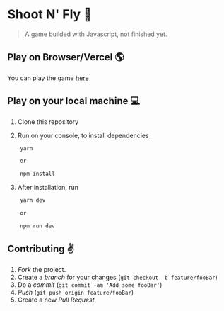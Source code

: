 # Shoot N' Fly :rocket:

> A game builded with Javascript, not finished yet.

## Play on Browser/Vercel :earth_americas:

You can play the game [here](https://shoot-n-fly.vercel.app/)

## Play on your local machine :computer:

1. Clone this repository

2. Run on your console, to install dependencies

```sh
    yarn

    or

    npm install
```

3. After installation, run

```sh
    yarn dev

    or

    npm run dev
```

## Contributing :v:

1. _Fork_ the project.
2. Create a _branch_ for your changes (`git checkout -b feature/fooBar`)
3. Do a _commit_ (`git commit -am 'Add some fooBar'`)
4. _Push_ (`git push origin feature/fooBar`)
5. Create a new _Pull Request_
